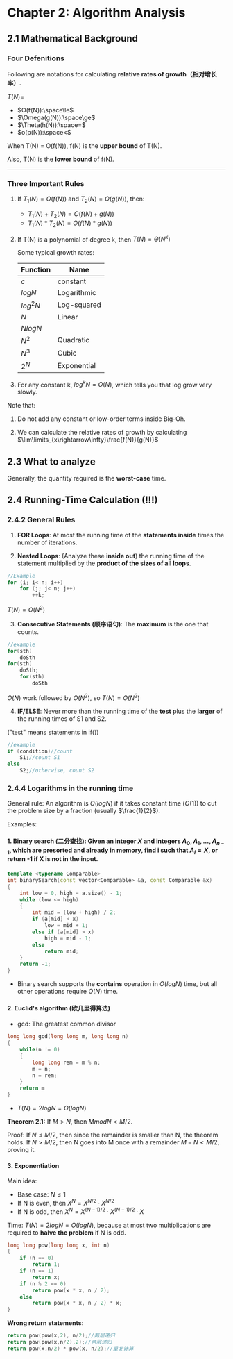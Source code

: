# Chapter 2: Algorithm Analysis

## 2.1 Mathematical Background

### Four Defenitions
Following are notations for calculating **relative rates of growth（相对增长率）**.

$T(N) =$

* $O(f(N)):\space\le$ 
* $\Omega(g(N)):\space\ge$
* $\Theta(h(N)):\space=$
* $o(p(N)):\space<$

When T(N) = O(f(N)), f(N) is the **upper bound** of T(N).

Also, T(N) is the **lower bound** of f(N).

---
### Three Important Rules
1. If $T_1(N) = O(f(N))$ and $T_2(N) = O(g(N))$, then:
    * $T_1(N) + T_2(N) = O(f(N)+g(N))$
    * $T_1(N) * T_2(N) = O(f(N)*g(N))$

2. If T(N) is a polynomial of degree k, then $T(N) = \Theta(N^k)$

    Some typical growth rates:
    
    |Function | Name |
    | --- | --- |
    |$c$|constant|
    |$logN$|Logarithmic|
    |$log^2N$|Log-squared|
    |$N$|Linear|
    |$NlogN$||
    |$N^2$|Quadratic|
    |$N^3$|Cubic|
    |$2^N$|Exponential|

3. For any constant k, $log^kN = O(N)$, which tells you that log grow very slowly.

Note that:
1. Do not add any constant or low-order terms inside Big-Oh.

2. We can calculate the relative rates of growth by calculating $\lim\limits_{x\rightarrow\infty}\frac{f(N)}{g(N)}$

## 2.3 What to analyze
Generally, the quantity required is the **worst-case** time.

## 2.4 Running-Time Calculation (!!!)

### 2.4.2 General Rules
1. **FOR Loops**: At most the running time of the **statements inside** times the number of iterations.

2. **Nested Loops**: (Analyze these **inside out**) the running time of the statement multiplied by the **product of the sizes of all loops**.

```C++
//Example
for (i; i< n; i++)
    for (j; j< n; j++)
        ++k;
```
$T(N) = O(N^2)$

3. **Consecutive Statements (顺序语句)**: The **maximum** is the one that counts.

```C++
//example
for(sth)
    doSth
for(sth)
    doSth;
    for(sth)
        doSth
```
$O(N)$ work followed by $O(N^2)$, so $T(N)=O(N^2)$

4. **IF/ELSE**: Never more than the running time of the **test** plus the **larger** of the running times of S1 and S2.

("test" means statements in if())

```c++
//example
if (condition)//count
    S1;//count S1
else
    S2;//otherwise, count S2
```

### 2.4.4 Logarithms in the running time
General rule: An algorithm is $O(logN)$ if it takes constant time  $(O(1))$ to cut the problem size by a fraction (usually $\frac{1}{2}$).

Examples:

#### 1. Binary search (二分查找): Given an integer $X$ and integers $A_0,A_1,...,A_{n-1}$, which are presorted and already in memory, find i such that $A_i = X$, or return -1 if X is not in the input.

```c++
template <typename Comparable>
int binarySearch(const vector<Comparable> &a, const Comparable &x)
{
    int low = 0, high = a.size() - 1;
    while (low <= high)
    {
        int mid = (low + high) / 2;
        if (a[mid] < x)
            low = mid + 1;
        else if (a[mid] > x)
            high = mid - 1;
        else
            return mid;
    }
    return -1;
}
```
* Binary search supports the **contains** operation in $O(logN)$ time, but all other operations require $O(N)$ time.


#### 2. Euclid's algorithm (欧几里得算法)
* gcd: The greatest common divisor

```c++
long long gcd(long long m, long long n)
{
    while(n != 0)
    {
        long long rem = m % n;
        m = n;
        n = rem;
    }
    return m
}
```
* $T(N) = 2logN = O(logN)$

**Theorem 2.1:** If $M > N$, then $M mod N < M/2$.

Proof: If $N \leq M/2$, then since the remainder is smaller than N, the theorem holds.
If $N > M/2$, then N goes into M once with a remainder $M  - N < M/2$, proving it.


#### 3. Exponentiation
Main idea: 
* Base case: $N \leq 1$
* If N is even, then $X^N = X^{N/2} \cdot X^{N/2}$
* If N is odd, then $X^N = X^{(N-1)/2} \cdot X^{(N-1)/2} \cdot X$

Time: $T(N) = 2logN = O(logN)$, because at most two multiplications are required to **halve the problem** if N is odd.

```c++
long long pow(long long x, int n)
{
    if (n == 0)
        return 1;
    if (n == 1)
        return x;
    if (n % 2 == 0)
        return pow(x * x, n / 2);
    else
        return pow(x * x, n / 2) * x;
}
```

**Wrong return statements:**
```c++
return pow(pow(x,2), n/2);//两层递归
return pow(pow(x,n/2),2);//两层递归
return pow(x,n/2) * pow(x, n/2);//重复计算
```